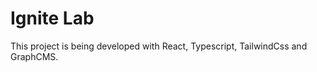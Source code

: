 <h1> Ignite Lab </h1>
<p>This project is being developed with React, Typescript, TailwindCss and GraphCMS.</p>
